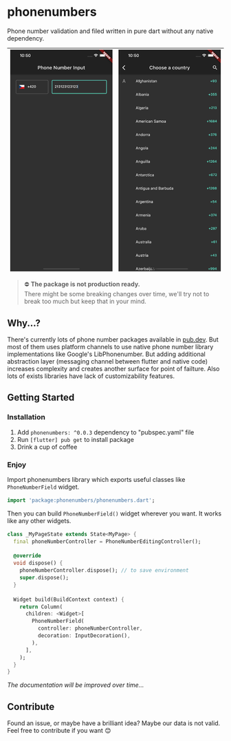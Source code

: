 # phonenumbers

Phone number validation and filed written in pure dart without any native dependency.

| ![](.github/assets/screen0.png) | ![](.github/assets/screen1.png) |
| ------------------------------- | ------------------------------- |

> ⛔️ **The package is not production ready.**\
> There might be some breaking changes over time, we'll try not to break too much but keep that in your mind.

## Why...?

There's currently lots of phone number packages available in [pub.dev](https://pub.dev).
But most of them uses platform channels to use native phone number library implementations
like Google's LibPhonenumber. But adding additional abstraction layer (messaging channel
between flutter and native code) increases complexity and creates another surface for point
of failture. Also lots of exists libraries have lack of customizability features.

## Getting Started

### Installation

1. Add `phonenumbers: ^0.0.3` dependency to "pubspec.yaml" file
2. Run `[flutter] pub get` to install package
3. Drink a cup of coffee

### Enjoy

Import phonenumbers library which exports useful classes like `PhoneNumberField` widget.

```dart
import 'package:phonenumbers/phonenumbers.dart';
```

Then you can build `PhoneNumberField()` widget wherever you want. It works like any other widgets.

```dart
class _MyPageState extends State<MyPage> {
  final phoneNumberController = PhoneNumberEditingController();

  @override
  void dispose() {
    phoneNumberController.dispose(); // to save environment
    super.dispose();
  }

  Widget build(BuildContext context) {
    return Column(
      children: <Widget>[
        PhoneNumberField(
          controller: phoneNumberController,
          decoration: InputDecoration(),
        ),
      ],
    );
  }
}
```

_The documentation will be improved over time..._

## Contribute

Found an issue, or maybe have a brilliant idea? Maybe our data is not valid.
Feel free to contribute if you want 😊
